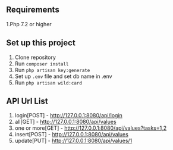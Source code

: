## Requirements
1.Php 7.2 or higher

## Set up this project
1. Clone repository
2. Run `composer install`
3. Run `php artisan key:generate`
4. Set up `.env` file and set db name in .env
5. Run `php artisan wild:card`

## API Url List
1. login[POST] - http://127.0.0.1:8080/api/login
2. all[GET] - http://127.0.0.1:8080/api/values
3. one or more[GET] - http://127.0.0.1:8080/api/values?tasks=1,2
4. insert[POST] - http://127.0.0.1:8080/api/values
5. update[PUT] - http://127.0.0.1:8080/api/values/1
